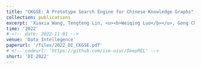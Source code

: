 ```yaml
---
title: "CKGSE: A Prototype Search Engine for Chinese Knowledge Graphs"
collection: publications
excerpt: 'Xiaxia Wang, Tengteng Lin, <u><b>Weiqing Luo</b></u>, Gong Cheng, Yuzhong Qu' 
time: '2022'
# <!-- date: 2022-11-01 -->
venue: 'Data Intellegence' 
paperurl: '/files/2022_DI_CKGSE.pdf'
# <!-- codeurl: 'https://github.com/ise-uiuc/DeepREL' -->
short: 'DI 2022'
---
```

<!-- 

- **[DI'22]** CKGSE: A Prototype Search Engine for Chinese Knowledge Graphs \\
Xiaxia Wang, Tengteng Lin, **Weiqing Luo**, Gong Cheng, Yuzhong Qu \\
[[paper](https://direct.mit.edu/dint/article-pdf/4/1/41/1985087/dint_a_00118.pdf)]
[[journal](https://direct.mit.edu/dint/article/4/1/41/109221/CKGSE-A-Prototype-Search-Engine-for-Chinese)]
[[BibTeX](https://dblp.org/rec/journals/dint/WangLLCQ22.html?view=bibtex)] -->